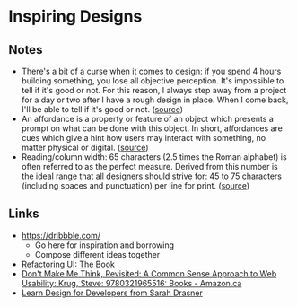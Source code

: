 # Inspiring Designs

## Notes

- There's a bit of a curse when it comes to design: if you spend 4 hours building something, you lose all objective perception. It's impossible to tell if it's good or not. For this reason, I always step away from a project for a day or two after I have a rough design in place. When I come back, I'll be able to tell if it's good or not. ([source](https://www.joshwcomeau.com/blog/how-i-built-my-blog/#:~:text=there's%20a%20bit%20of%20a%20curse%20when%20it%20comes%20to%20design%3A%20if%20you%20spend%204%20hours%20building%20something%2C%20you%20lose%20all%20objective%20perception.%20it's%20impossible%20to%20tell%20if%20it's%20good%20or%20not))
- An affordance is a property or feature of an object which presents a prompt on what can be done with this object. In short, affordances are cues which give a hint how users may interact with something, no matter physical or digital. ([source](https://uxplanet.org/ux-design-glossary-how-to-use-affordances-in-user-interfaces-393c8e9686e4#:~:text=Affordance%20is%20a%20property%20or%20feature%20of%20an%20object%20which%20presents%20a%20prompt%20on%20what%20can%20be%20done%20with%20this%20object.))
- Reading/column width: 65 characters (2.5 times the Roman alphabet) is often referred to as the perfect measure. Derived from this number is the ideal range that all designers should strive for: 45 to 75 characters (including spaces and punctuation) per line for print. ([source](https://www.smashingmagazine.com/2014/09/balancing-line-length-font-size-responsive-web-design/#:~:text=65%20characters%20(2.5%20times%20the%20Roman%20alphabet)%20is%20often%20referred%20to%20as%20the%20perfect%20measure.%20Derived%20from%20this%20number%20is%20the%20ideal%20range%20that%20all%20designers%20should%20strive%20for%3A%2045%20to%2075%20characters%20(including%20spaces%20and%20punctuation)%20per%20line%20for%20print.))

## Links

- https://dribbble.com/
  - Go here for inspiration and borrowing
  - Compose different ideas together
- [Refactoring UI: The Book](https://refactoringui.com/book/)
- [Don't Make Me Think, Revisited: A Common Sense Approach to Web Usability: Krug, Steve: 9780321965516: Books - Amazon.ca](https://www.amazon.ca/Dont-Make-Think-Revisited-Usability/dp/0321965515/ref=pd_sbs_14_t_0/142-9119805-5166140?_encoding=UTF8&pd_rd_i=0321965515&pd_rd_r=24a545f2-e73d-40b5-a144-1bce4b469385&pd_rd_w=6yGuB&pd_rd_wg=881L7&pf_rd_p=9926bb69-42b9-46e4-b788-f665992e326d&pf_rd_r=28D4D66KJ5RYBFSYA754&psc=1&refRID=28D4D66KJ5RYBFSYA754)
- [Learn Design for Developers from Sarah Drasner](https://frontendmasters.com/courses/design-for-developers/)
